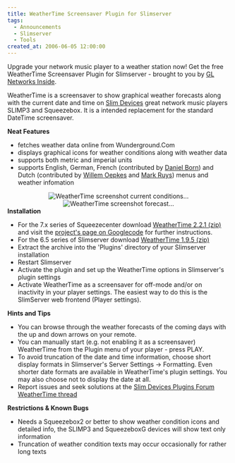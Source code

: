 ```yaml
---
title: WeatherTime Screensaver Plugin for Slimserver
tags:
  - Announcements
  - Slimserver
  - Tools
created_at: 2006-06-05 12:00:00
---
```


Upgrade your network music player to a weather station now! Get the free WeatherTime Screensaver Plugin for Slimserver - brought to you by <a title="GL Networks Inside" href="http://inside.glnetworks.de/">GL Networks Inside</a>.

WeatherTime is a screensaver to show graphical weather forecasts along with the current date and time on <a href="http://www.slimdevices.com/">Slim Devices</a> great network music players SLIMP3 and Squeezebox. It is a intended replacement for the standard DateTime screensaver.

<strong>Neat Features</strong>
<ul>
	<li>fetches weather data online from Wunderground.Com</li>
	<li>displays graphical icons for weather conditions along with weather data</li>
	<li>supports both metric and imperial units</li>
	<li>supports English, German, French (contributed by <a title="mail Daniel Born" href="mailto:born_daniel@yahoo.com">Daniel Born</a>) and Dutch (contributed by <a title="mail Willem Oepkes" href="mailto:oepkes@klq.nl">Willem Oepkes</a> and <a title="mail Mark Ruys" href="mailto:mark@paracas.nl">Mark Ruys</a>) menus and weather infomation</li>
</ul>
<div style="text-align: center"><img alt="WeatherTime screenshot current conditions..." id="image8" src="/2006/03/11/weathertime-screensaver-plugin-for-slimserver/WeatherTime-screen2.jpg" /></div>
<div style="text-align: center"><img id="image10" alt="WeatherTime screenshot forecast..." src="/2006/03/11/weathertime-screensaver-plugin-for-slimserver/WeatherTime-screen3.jpg" /></div>
<strong>
Installation</strong>
<ul>
	<li>For the 7.x series of Squeezecenter download <a href="/2006/03/11/weathertime-screensaver-plugin-for-slimserver/Plugins-WeatherTime-Plugin r152.zip" title="Plugins-WeatherTime-Plugin r152.zip">WeatherTime 2.2.1 (zip)</a> and visit the <a title="WeatherTime Project on Google Code" target="_blank" href="http://weathertime.googlecode.com">project's page on Googlecode</a> for further instructions.</li>
	<li>For the 6.5 series of Slimserver download <a href="/2006/03/11/weathertime-screensaver-plugin-for-slimserver/weathertime_1_9_5.zip">WeatherTime 1.9.5 (zip)</a></li>
	<li>Extract the archive into the 'Plugins' directory of your Slimserver installation</li>
	<li>Restart Slimserver</li>
	<li>Activate the plugin and set up the WeatherTime options in Slimserver's plugin settings</li>
	<li>Activate WeatherTime as a screensaver for off-mode and/or on inactivity in your player settings. The easiest way to do this is the SlimServer web frontend (Player settings).</li>
</ul>
<strong>Hints and Tips</strong>
<ul>
	<li>You can browse through the weather forecasts of the coming days with the up and down arrows on your remote.</li>
	<li>You can manually start (e.g. not enabling it as a screensaver) WeatherTime from the Plugin menu of your player - press PLAY.</li>
	<li>To avoid truncation of the date and time information, choose short display formats in Slimserver's Server Settings -> Formatting. Even shorter date formats are available in WeatherTime's plugin settings. You may also choose not to display the date at all.</li>
	<li>Report issues and seek solutions at the <a title="Slim Devices Forum" href="http://forums.slimdevices.com/showthread.php?t=21989">Slim Devices Plugins Forum WeatherTime thread</a></li>
</ul>
<strong>Restrictions & Known Bugs</strong>
<ul>
	<li>Needs a Squeezebox2 or better to show weather condition icons and detailed info, the SLIMP3 and SqueezeboxG devices will show text only information</li>
	<li>Truncation of weather condition texts may occur occasionally for rather long texts</li>
</ul>
